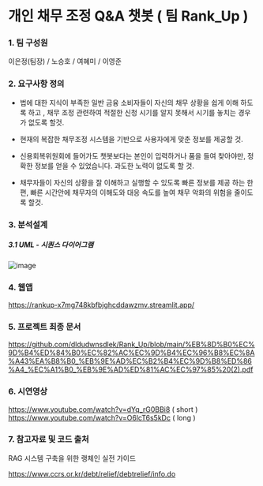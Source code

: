 # 개인 채무 조정 Q&A 챗봇 ( 팀 Rank_Up )
### 1. 팀 구성원
이은정(팀장) / 노승호 / 여혜미 / 이영준

### 2. 요구사항 정의
* 법에 대한 지식이 부족한 일반 금융 소비자들이 자신의 채무 상황을  쉽게 이해 하도록 하고 , 채무 조정 관련하여 적절한 신청 시기를 알지 못해서 시기를 놓치는 경우가 없도록  할것.

* 현재의 복잡한 채무조정 시스템을 기반으로 사용자에게 맞춘 정보를  제공할 것.

* 신용회복위원회에 들어가도 챗봇보다는 본인이 입력하거나 품을 들여 찾아야만, 정확한 정보를 얻을 수 있었습니다.  과도한 노력이 없도록 할 것.

* 채무자들이 자신의 상황을 잘 이해하고 실행할 수 있도록 빠른 정보를 제공 하는 한편, 빠른 시간안에 채무자의 이해도와 대응 속도를 높여 채무 악화의 위험을 줄이도록 할것.

### 3. 분석설계
##### 3.1 UML - 시퀀스 다이어그램
![image](https://github.com/user-attachments/assets/4d7e1182-5841-4330-8c6b-7c5d2bbe8628)



### 4. 웹앱
https://rankup-x7mg748kbfbjghcddawzmv.streamlit.app/

### 5. 프로젝트 최종 문서
https://github.com/dldudwnsdlek/Rank_Up/blob/main/%EB%8D%B0%EC%9D%B4%ED%84%B0%EC%82%AC%EC%9D%B4%EC%96%B8%EC%8A%A43%EA%B8%B0_%EB%9E%AD%EC%B2%B4%EC%9D%B8%ED%86%A4_%EC%A1%B0_%EB%9E%AD%ED%81%AC%EC%97%85%20(2).pdf

### 6. 시연영상
https://www.youtube.com/watch?v=dYq_rG0BBi8  ( short )
https://www.youtube.com/watch?v=O6lcT6s5kDc  ( long  )

### 7. 참고자료 및 코드 출처

RAG 시스템 구축을 위한 랭체인 실전 가이드

https://www.ccrs.or.kr/debt/relief/debtrelief/info.do

